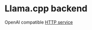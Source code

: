 # Llama.cpp backend

OpenAI compatible [HTTP service](https://github.com/ggerganov/llama.cpp/tree/master/examples/server)
